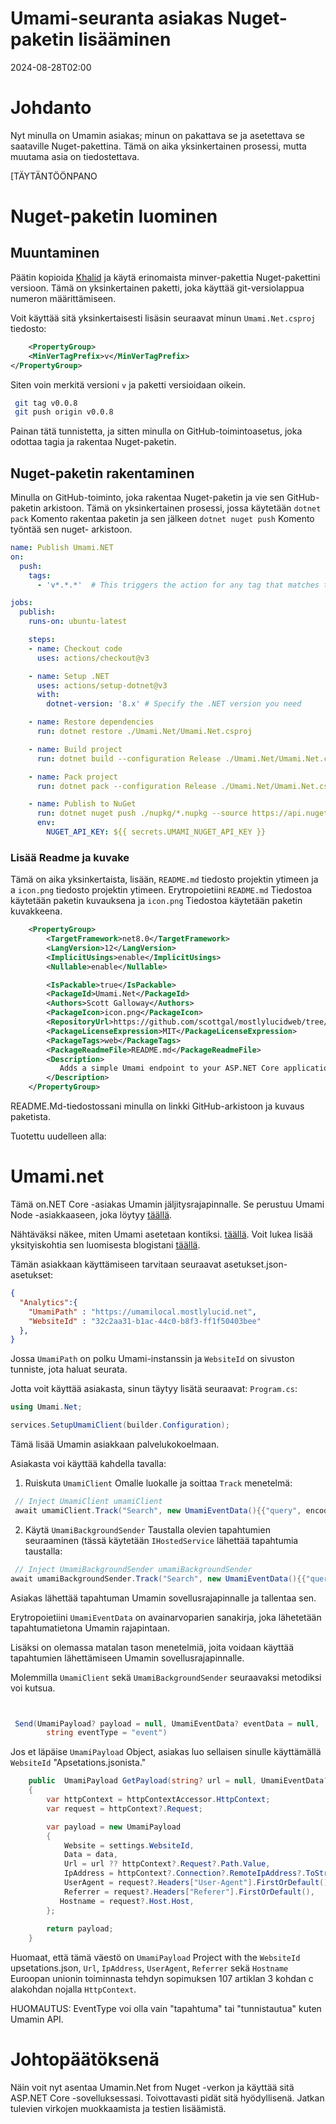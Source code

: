 # Umami-seuranta asiakas Nuget-paketin lisääminen

<!--category-- ASP.NET, Umami, Nuget -->
<datetime class="hidden">2024-08-28T02:00</datetime>

# Johdanto

Nyt minulla on Umamin asiakas; minun on pakattava se ja asetettava se saataville Nuget-pakettina. Tämä on aika yksinkertainen prosessi, mutta muutama asia on tiedostettava.

[TÄYTÄNTÖÖNPANO

# Nuget-paketin luominen

## Muuntaminen

Päätin kopioida [Khalid](https://khalidabuhakmeh.com/) ja käytä erinomaista minver-pakettia Nuget-pakettini versioon. Tämä on yksinkertainen paketti, joka käyttää git-versiolappua numeron määrittämiseen.

Voit käyttää sitä yksinkertaisesti lisäsin seuraavat minun `Umami.Net.csproj` tiedosto:

```xml
    <PropertyGroup>
    <MinVerTagPrefix>v</MinVerTagPrefix>
</PropertyGroup>
```

Siten voin merkitä versioni `v` ja paketti versioidaan oikein.

```bash
 git tag v0.0.8       
 git push origin v0.0.8

```

Painan tätä tunnistetta, ja sitten minulla on GitHub-toimintoasetus, joka odottaa tagia ja rakentaa Nuget-paketin.

## Nuget-paketin rakentaminen

Minulla on GitHub-toiminto, joka rakentaa Nuget-paketin ja vie sen GitHub-paketin arkistoon. Tämä on yksinkertainen prosessi, jossa käytetään `dotnet pack` Komento rakentaa paketin ja sen jälkeen `dotnet nuget push` Komento työntää sen nuget- arkistoon.

```yaml
name: Publish Umami.NET
on:
  push:
    tags:
      - 'v*.*.*'  # This triggers the action for any tag that matches the pattern v1.0.0, v2.1.3, etc.

jobs:
  publish:
    runs-on: ubuntu-latest

    steps:
    - name: Checkout code
      uses: actions/checkout@v3

    - name: Setup .NET
      uses: actions/setup-dotnet@v3
      with:
        dotnet-version: '8.x' # Specify the .NET version you need

    - name: Restore dependencies
      run: dotnet restore ./Umami.Net/Umami.Net.csproj

    - name: Build project
      run: dotnet build --configuration Release ./Umami.Net/Umami.Net.csproj --no-restore

    - name: Pack project
      run: dotnet pack --configuration Release ./Umami.Net/Umami.Net.csproj --no-build --output ./nupkg

    - name: Publish to NuGet
      run: dotnet nuget push ./nupkg/*.nupkg --source https://api.nuget.org/v3/index.json --api-key ${{ secrets.UMAMI_NUGET_API_KEY }}
      env:
        NUGET_API_KEY: ${{ secrets.UMAMI_NUGET_API_KEY }}
```

### Lisää Readme ja kuvake

Tämä on aika yksinkertaista, lisään, `README.md` tiedosto projektin ytimeen ja a `icon.png` tiedosto projektin ytimeen. Erytropoietiini `README.md` Tiedostoa käytetään paketin kuvauksena ja `icon.png` Tiedostoa käytetään paketin kuvakkeena.

```xml
    <PropertyGroup>
        <TargetFramework>net8.0</TargetFramework>
        <LangVersion>12</LangVersion>
        <ImplicitUsings>enable</ImplicitUsings>
        <Nullable>enable</Nullable>

        <IsPackable>true</IsPackable>
        <PackageId>Umami.Net</PackageId>
        <Authors>Scott Galloway</Authors>
        <PackageIcon>icon.png</PackageIcon>
        <RepositoryUrl>https://github.com/scottgal/mostlylucidweb/tree/main/Umami.Net</RepositoryUrl>
        <PackageLicenseExpression>MIT</PackageLicenseExpression>
        <PackageTags>web</PackageTags>
        <PackageReadmeFile>README.md</PackageReadmeFile>
        <Description>
           Adds a simple Umami endpoint to your ASP.NET Core application.
        </Description>
    </PropertyGroup>
```

README.Md-tiedostossani minulla on linkki GitHub-arkistoon ja kuvaus paketista.

Tuotettu uudelleen alla:

# Umami.net

Tämä on.NET Core -asiakas Umamin jäljitysrajapinnalle.
Se perustuu Umami Node -asiakkaaseen, joka löytyy [täällä](https://github.com/umami-software/node).

Nähtäväksi näkee, miten Umami asetetaan kontiksi. [täällä](https://www.mostlylucid.net/blog/usingumamiforlocalanalytics).
Voit lukea lisää yksityiskohtia sen luomisesta blogistani [täällä](https://www.mostlylucid.net/blog/addingumamitrackingclientfollowup).

Tämän asiakkaan käyttämiseen tarvitaan seuraavat asetukset.json-asetukset:

```json
{
  "Analytics":{
    "UmamiPath" : "https://umamilocal.mostlylucid.net",
    "WebsiteId" : "32c2aa31-b1ac-44c0-b8f3-ff1f50403bee"
  },
}
```

Jossa `UmamiPath` on polku Umami-instanssin ja `WebsiteId` on sivuston tunniste, jota haluat seurata.

Jotta voit käyttää asiakasta, sinun täytyy lisätä seuraavat: `Program.cs`:

```csharp
using Umami.Net;

services.SetupUmamiClient(builder.Configuration);
```

Tämä lisää Umamin asiakkaan palvelukokoelmaan.

Asiakasta voi käyttää kahdella tavalla:

1. Ruiskuta `UmamiClient` Omalle luokalle ja soittaa `Track` menetelmä:

```csharp
 // Inject UmamiClient umamiClient
 await umamiClient.Track("Search", new UmamiEventData(){{"query", encodedQuery}});
```

2. Käytä `UmamiBackgroundSender` Taustalla olevien tapahtumien seuraaminen (tässä käytetään `IHostedService` lähettää tapahtumia taustalla:

```csharp
 // Inject UmamiBackgroundSender umamiBackgroundSender
await umamiBackgroundSender.Track("Search", new UmamiEventData(){{"query", encodedQuery}});
```

Asiakas lähettää tapahtuman Umamin sovellusrajapinnalle ja tallentaa sen.

Erytropoietiini `UmamiEventData` on avainarvoparien sanakirja, joka lähetetään tapahtumatietona Umamin rajapintaan.

Lisäksi on olemassa matalan tason menetelmiä, joita voidaan käyttää tapahtumien lähettämiseen Umamin sovellusrajapinnalle.

Molemmilla `UmamiClient` sekä `UmamiBackgroundSender` seuraavaksi metodiksi voi kutsua.

```csharp


 Send(UmamiPayload? payload = null, UmamiEventData? eventData = null,
        string eventType = "event")
```

Jos et läpäise `UmamiPayload` Object, asiakas luo sellaisen sinulle käyttämällä `WebsiteId` "Apsetations.jsonista."

```csharp
    public  UmamiPayload GetPayload(string? url = null, UmamiEventData? data = null)
    {
        var httpContext = httpContextAccessor.HttpContext;
        var request = httpContext?.Request;

        var payload = new UmamiPayload
        {
            Website = settings.WebsiteId,
            Data = data,
            Url = url ?? httpContext?.Request?.Path.Value,
            IpAddress = httpContext?.Connection?.RemoteIpAddress?.ToString(),
            UserAgent = request?.Headers["User-Agent"].FirstOrDefault(),
            Referrer = request?.Headers["Referer"].FirstOrDefault(),
           Hostname = request?.Host.Host,
        };
        
        return payload;
    }

```

Huomaat, että tämä väestö on `UmamiPayload` Project with the `WebsiteId` upsetations.json, `Url`, `IpAddress`, `UserAgent`, `Referrer` sekä `Hostname` Euroopan unionin toiminnasta tehdyn sopimuksen 107 artiklan 3 kohdan c alakohdan nojalla `HttpContext`.

HUOMAUTUS: EventType voi olla vain "tapahtuma" tai "tunnistautua" kuten Umamin API.

# Johtopäätöksenä

Näin voit nyt asentaa Umamin.Net from Nuget -verkon ja käyttää sitä ASP.NET Core -sovelluksessasi. Toivottavasti pidät sitä hyödyllisenä. Jatkan tulevien virkojen muokkaamista ja testien lisäämistä.